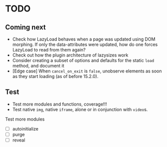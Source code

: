 # TODO

## Coming next

-   Check how LazyLoad behaves when a page was updated using DOM morphing.
    If only the data-attributes were updated, how do one forces LazyLoad to read from them again?
-   Check out how the plugin architecture of lazysizes work
-   Consider creating a subset of options and defaults for the static `load` method, and document it
-   [Edge case] When `cancel_on_exit` is `false`, unobserve elements as soon as they start loading (as of before 15.2.0).

## Test

-   Test more modules and functions, coverage!!!
-   Test native `img`, native `iframe`, alone or in conjunction with `video`s.

Test more modules

-   [ ] autoinitialize
-   [ ] purge
-   [ ] reveal
